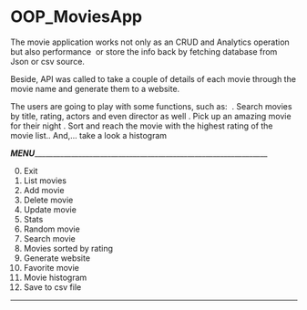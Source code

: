 # OOP_MoviesApp


The movie application works not only as an CRUD and Analytics operation but also performance 
or store the info back by fetching database from Json or csv source.

Beside, API was called to take a couple of details of each movie through the movie name and generate them to a website.

The users are going to play with some functions, such as: 
   . Search movies by title, rating, actors and even director as well
   . Pick up an amazing movie for their night
   . Sort and reach the movie with the highest rating of the movie list.. 
   And,... take a look a histogram 
   
   _____MENU_____________________________________________________________________
   
0. Exit                 
1. List movies          
2. Add movie
3. Delete movie         
4. Update movie         
5. Stats
6. Random movie         
7. Search movie         
8. Movies sorted by rating
9. Generate website     
10. Favorite movie      
11. Movie histogram
12. Save to csv file
______________________________________________________________________________
